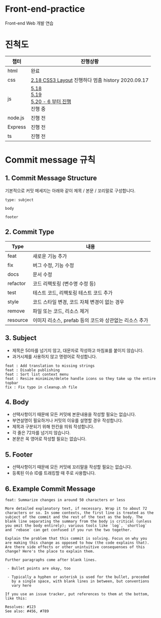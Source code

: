# Front-end-practice

Front-end Web 개발 연습

# 진척도

| 챕터 | 진행상황 |
| --- | --- |
| html | 완료 |
| css | [2.18 CSS3 Layout](https://poiemaweb.com/css3-layout) 진행하다 멈춤 history 2020.09.17 |
| js | [5.18](https://poiemaweb.com/js-execution-context) <br> [5.19](https://poiemaweb.com/js-closure) <br> [5.20 - 6 부터 진행](https://poiemaweb.com/js-object-oriented-programming#6-%EC%BA%A1%EC%8A%90%ED%99%94encapsulation%EC%99%80-%EB%AA%A8%EB%93%88-%ED%8C%A8%ED%84%B4module-pattern) <br> 진행 중 |
| node.js | 진행 전 |
| Express | 진행 전 |
| ts | 진행 전 |


# Commit message 규칙

## 1. Commit Message Structure

기본적으로 커밋 메세지는 아래와 같이 제목 / 본문 / 꼬리말로 구성합니다.

```
type: subject

body

footer
```

## 2. Commit Type

| Type     | 내용                                                   |
| -------- | ------------------------------------------------------ |
| feat     | 새로운 기능 추가                                       |
| fix      | 버그 수정, 기능 수정                                   |
| docs     | 문서 수정                                              |
| refactor | 코드 리팩토링 (변수명 수정 등)                         |
| test     | 테스트 코드, 리팩토링 테스트 코드 추가                 |
| style    | 코드 스타일 변경, 코드 자체 변경이 없는 경우           |
| remove   | 파일 또는 코드, 리소스 제거                            |
| resource | 이미지 리소스, prefab 등의 코드와 상관없는 리소스 추가 |

## 3. Subject

- 제목은 50자를 넘기지 않고, 대문자로 작성하고 마침표를 붙이지 않습니다.
- 과거시제를 사용하지 않고 명령어로 작성합니다.

```
feat : Add translation to missing strings
feat : Disable publishing
feat : Sort list context menu
feat : Resize minimize/delete handle icons so they take up the entire topbar
fix : Fix typo in cleanup.sh file
```

## 4. Body

- 선택사항이기 때문에 모든 커밋에 본문내용을 작성할 필요는 없습니다.
- 부연설명이 필요하거나 커밋의 이유를 설명할 경우 작성합니다.
- 제목과 구분되기 위해 한칸을 띄워 작성합니다.
- 각 줄은 72자를 넘기지 않습니다.
- 본문은 꼭 영어로 작성할 필요는 없습니다.

## 5. Footer

- 선택사항이기 때문에 모든 커밋에 꼬리말을 작성할 필요는 없습니다.
- 등록된 이슈 ID를 트래킹할 때 주로 사용합니다.

## 6. Example Commit Message

```
feat: Summarize changes in around 50 characters or less

More detailed explanatory text, if necessary. Wrap it to about 72
characters or so. In some contexts, the first line is treated as the
subject of the commit and the rest of the text as the body. The
blank line separating the summary from the body is critical (unless
you omit the body entirely); various tools like `log`, `shortlog`
and `rebase` can get confused if you run the two together.

Explain the problem that this commit is solving. Focus on why you
are making this change as opposed to how (the code explains that).
Are there side effects or other unintuitive consequenses of this
change? Here's the place to explain them.

Further paragraphs come after blank lines.

 - Bullet points are okay, too

 - Typically a hyphen or asterisk is used for the bullet, preceded
   by a single space, with blank lines in between, but conventions
   vary here

If you use an issue tracker, put references to them at the bottom,
like this:

Resolves: #123
See also: #456, #789
```
